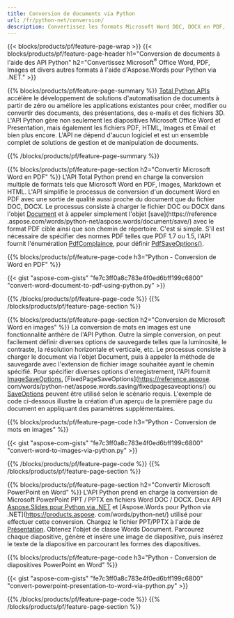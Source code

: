 ```yaml
---
title: Conversion de documents via Python 
url: /fr/python-net/conversion/
description: Convertissez les formats Microsoft Word DOC, DOCX en PDF, images et plus encore, ainsi que les diapositives de présentation, les messages électroniques et les images 3D en quelques lignes de code Python.
---
```


{{< blocks/products/pf/feature-page-wrap >}}
{{< blocks/products/pf/feature-page-header h1="Conversion de documents à l'aide des API Python" h2="Convertissez Microsoft<sup>®</sup> Office Word, PDF, Images et divers autres formats à l'aide d'Aspose.Words pour Python via .NET." >}}

{{% blocks/products/pf/feature-page-summary %}}
[Total Python APIs](https://products.aspose.com/total/python-net/) accélère le développement de solutions d'automatisation de documents à partir de zéro ou améliore les applications existantes pour créer, modifier ou convertir des documents, des présentations, des e-mails et des fichiers 3D. L'API Python gère non seulement les diapositives Microsoft Office Word et Presentation, mais également les fichiers PDF, HTML, Images et Email et bien plus encore. L'API ne dépend d'aucun logiciel et est un ensemble complet de solutions de gestion et de manipulation de documents.

{{% /blocks/products/pf/feature-page-summary  %}}

{{% blocks/products/pf/feature-page-section  h2="Convertir Microsoft Word en PDF" %}}
L'API Total Python prend en charge la conversion multiple de formats tels que Microsoft Word en PDF, Images, Markdown et HTML. L'API simplifie le processus de conversion d'un document Word en PDF avec une sortie de qualité aussi proche du document que du fichier DOC, DOCX. Le processus consiste à charger le fichier DOC ou DOCX dans l'objet [Document](https://reference.aspose.com/words/python-net/aspose.words/document/) et à appeler simplement l'objet [save](https://reference .aspose.com/words/python-net/aspose.words/document/save/) avec le format PDF cible ainsi que son chemin de répertoire. C'est si simple. S'il est nécessaire de spécifier des normes PDF telles que PDF 1.7 ou 1.5, l'API fournit l'énumération [PdfComplaince](https://reference.aspose.com/words/python-net/aspose.words.saving/pdfcompliance/), pour définir [PdfSaveOptions()](https://reference.aspose.com/words/python-net/aspose.words.saving/pdfsaveoptions/). 

{{% blocks/products/pf/feature-page-code h3="Python - Conversion de Word en PDF" %}}

{{< gist "aspose-com-gists" "fe7c3ff0a8c783e4f0ed6bff199c6800" "convert-word-document-to-pdf-using-python.py" >}}

{{% /blocks/products/pf/feature-page-code  %}}
{{% /blocks/products/pf/feature-page-section %}}

{{% blocks/products/pf/feature-page-section  h2="Conversion de Microsoft Word en images" %}}
La conversion de mots en images est une fonctionnalité anthère de l'API Python. Outre la simple conversion, on peut facilement définir diverses options de sauvegarde telles que la luminosité, le contraste, la résolution horizontale et verticale, etc. Le processus consiste à charger le document via l'objet Document, puis à appeler la méthode de sauvegarde avec l'extension de fichier image souhaitée ayant le chemin spécifié. Pour spécifier diverses options d'enregistrement, l'API fournit [ImageSaveOptions](https://reference.aspose.com/words/python-net/aspose.words.saving/imagesaveoptions/), [FixedPageSaveOptions](https://reference.aspose. com/words/python-net/aspose.words.saving/fixedpagesaveoptions/) ou [SaveOptions](https://reference.aspose.com/words/python-net/aspose.words.saving/saveoptions/) peuvent être utilisé selon le scénario requis. L'exemple de code ci-dessous illustre la création d'un aperçu de la première page du document en appliquant des paramètres supplémentaires.

{{% blocks/products/pf/feature-page-code h3="Python - Conversion de mots en images" %}}

{{< gist "aspose-com-gists" "fe7c3ff0a8c783e4f0ed6bff199c6800" "convert-word-to-images-via-python.py" >}}

{{% /blocks/products/pf/feature-page-code  %}}
{{% /blocks/products/pf/feature-page-section %}}

{{% blocks/products/pf/feature-page-section  h2="Convertir Microsoft PowerPoint en Word" %}}
L'API Python prend en charge la conversion de Microsoft PowerPoint PPT / PPTX en fichiers Word DOC / DOCX. Deux API [Aspose.Slides pour Python via .NET](https://products.aspose.com/slides/python-net/) et [Aspose.Words pour Python via .NET](https://products.aspose. com/words/python-net/) utilisé pour effectuer cette conversion. Chargez le fichier PPT/PPTX à l'aide de [Présentation](https://reference.aspose.com/slides/python-net/aspose.slides/presentation/). Obtenez l'objet de classe Words Document. Parcourez chaque diapositive, génère et insère une image de diapositive, puis insérez le texte de la diapositive en parcourant les formes des diapositives.

{{% blocks/products/pf/feature-page-code h3="Python - Conversion de diapositives PowerPoint en Word" %}}

{{< gist "aspose-com-gists" "fe7c3ff0a8c783e4f0ed6bff199c6800" "convert-powerpoint-presentation-to-word-via-python.py" >}}


{{% /blocks/products/pf/feature-page-code  %}}
{{% /blocks/products/pf/feature-page-section %}}